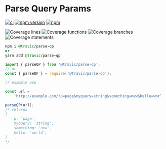 # Parse Query Params

[![ci](https://github.com/Travis-Carlton/npm-travic-qp-parse/actions/workflows/ci.yml/badge.svg)](https://github.com/Travis-Carlton/npm-travic-qp-parse/actions/workflows/ci.yml)
[![npm version](https://badge.fury.io/js/@travic%2Fparse-qp.svg)](https://badge.fury.io/js/@travic%2Fparse-qp)
[![npm](https://img.shields.io/npm/dw/@travic%2Fparse-qp.svg)](https://www.npmjs.com/package/@travic%2Fparse-qp)

![Coverage lines](https://img.shields.io/badge/Coverage:lines-100-blue.svg)
![Coverage functions](https://img.shields.io/badge/Coverage:functions-100-blue.svg)
![Coverage branches](https://img.shields.io/badge/Coverage:branches-100-blue.svg)
![Coverage statements](https://img.shields.io/badge/Coverage:statements-100-blue.svg)

```ruby
npm i @travic/parse-qp
or
yarn add @travic/parse-qp
```

```typescript
import { parseQP } from '@travic/parse-qp';
// or
const { parseQP } = require('@travic/parse-qp');

// example use

const url =
	'http://example.com/?p=page&myquery=string&something=new&hello=world';

parseQP(url);
/* returns
{
	p: 'page',
	myquery: 'string',
	something: 'new',
	hello: 'world',
}
*/
```
